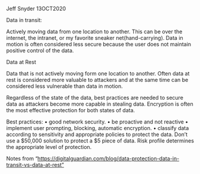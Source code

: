 Jeff Snyder
13OCT2020

Data in transit:

Actively moving data from one location to another. This can be over the internet, the intranet, or my favorite sneaker net(hand-carrying).  Data in motion is often considered less secure because the user does not maintain positive control of the data.


Data at Rest

Data that is not actively moving form one location to another. Often data at rest is considered more valuable to attackers and at the same time can be considered less vulnerable than data in motion.  



Regardless of the state of the data, best practices are needed to secure data as attackers become more capable in stealing data.  Encryption is often the most effective protection for both states of data. 

Best practices:
•	good network security.
•	be proactive and not reactive
•	implement user prompting, blocking, automatic encryption.
•	classify data according to sensitivity and appropriate policies to protect the data.  Don’t use a $50,000 solution to protect a $5 piece of data.
Risk profile determines the appropriate level of protection.




Notes from “https://digitalguardian.com/blog/data-protection-data-in-transit-vs-data-at-rest”
